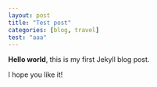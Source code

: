 ```yaml
---
layout: post
title: "Test post"
categories: [blog, travel]
test: "aaa"
---
```


**Hello world**, this is my first Jekyll blog post.

I hope you like it!
